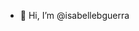 - 👋 Hi, I’m @isabellebguerra


<!---
isabellebguerra/isabellebguerra is a ✨ special ✨ repository because its `README.md` (this file) appears on your GitHub profile.
You can click the Preview link to take a look at your changes.
--->

